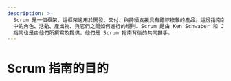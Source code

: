 ```yaml
---
description: >-
  Scrum 是一個框架，這框架適用於開發、交付、與持續支援具有錯綜複雜的產品。這份指南包含 Scrum 的定義，其中定義涵蓋了 Scrum
  中的角色、活動、產出物、與它們之間如何進行的規則。Scrum 是由 Ken Schwaber 和 Jeff Sutherland 共同發展出來的；Scrum
  指南也是由他們所撰寫及提供，他們是 Scrum 指南背後的共同推手。
---
```


# Scrum 指南的目的






